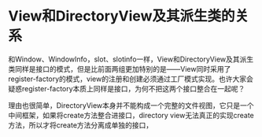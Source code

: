 # View和DirectoryView及其派生类的关系

和Window、WindowInfo，slot、slotinfo一样，View和DirectoryView及其派生类同样是接口的模式，但是比前面两组更加特别的是——View同时采用了register-factory的模式，view的注册和创建必须通过工厂模式实现。也许大家会疑惑register-factory本质上同样是接口，为何不把这两个接口整合在一起呢？

理由也很简单，DirectoryView本身并不能构成一个完整的文件视图，它只是一个中间框架，如果将create方法整合进接口，directory view无法真正的实现create方法，所以才将create方法分离成单独的接口，

